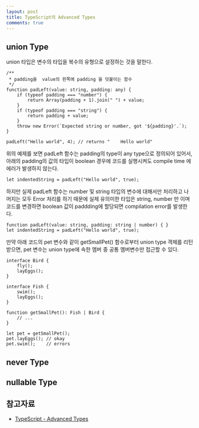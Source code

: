 ```yaml
---
layout: post
title: TypeScript의 Advanced Types
comments: true
---
```


## union Type

union 타입은 변수의 타입을 복수의 유형으로 설정하는 것을 말한다. 

~~~
/**
 * padding을  value의 왼쪽에 padding 을 덧붙이는 함수
 */
function padLeft(value: string, padding: any) {
    if (typeof padding === "number") {
        return Array(padding + 1).join(" ") + value;
    }
    if (typeof padding === "string") {
        return padding + value;
    }
    throw new Error(`Expected string or number, got '${padding}'.`);
}

padLeft("Hello world", 4); // returns "    Hello world"
~~~

위의 예제를 보면 padLeft 함수는 padding의 type이 any type으로 정의되어 있어서,
아래의 padding의 값의 타입이 boolean 경우에 코드를 실행시켜도 compile time 에 에러가 발생하지 않는다.  

~~~
let indentedString = padLeft("Hello world", true); 
~~~

하지만 실제 padLeft 함수는 number 및 string 타입의 변수에 대해서만 처리하고 나머지는 모두 Error 처리를 하기 때문에 실제 유의미한 타입은 string, number 만 이며
코드를 변경하면 boolean 값이 paddding에 할당되면 compilation error를 발생한다. 

~~~
function padLeft(value: string, padding: string | number) { }
let indentedString = padLeft("Hello world", true); 
~~~

만약 아래 코드의 pet 변수와 같이 getSmallPet() 함수로부터 union type 객체를 리턴 받으면, pet 변수는 union type에 속한 멤버 중 공통 멤버변수만 접근할 수 있다. 
~~~
interface Bird {
    fly();
    layEggs();
}

interface Fish {
    swim();
    layEggs();
}

function getSmallPet(): Fish | Bird {
    // ...
}

let pet = getSmallPet();
pet.layEggs(); // okay
pet.swim();    // errors
~~~

## never Type

## nullable Type

## 참고자료
 - [TypeScript - Advanced Types](https://www.typescriptlang.org/docs/handbook/advanced-types.html)
